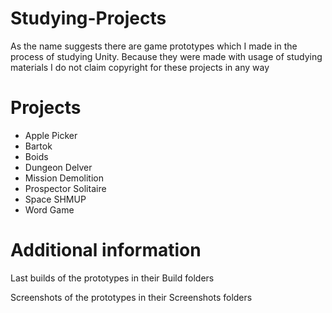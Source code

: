 # Studying-Projects
As the name suggests there are game prototypes which I made in the process of studying Unity. Because they were made with usage of studying materials I do not claim copyright for these projects in any way
# Projects
* Apple Picker
* Bartok
* Boids
* Dungeon Delver
* Mission Demolition
* Prospector Solitaire
* Space SHMUP
* Word Game
# Additional information
Last builds of the prototypes in their Build folders

Screenshots of the prototypes in their Screenshots folders
